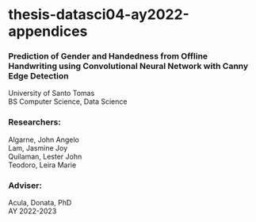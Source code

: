# thesis-datasci04-ay2022-appendices
### Prediction of Gender and Handedness from Offline Handwriting using Convolutional Neural Network with Canny Edge Detection <br>
University of Santo Tomas<br>
BS Computer Science, Data Science<br>

### Researchers:<br>
Algarne, John Angelo<br>
Lam, Jasmine Joy<br>
Quilaman, Lester John<br>
Teodoro, Leira Marie<br>

### Adviser:<br>
Acula, Donata, PhD<br>
AY 2022-2023
